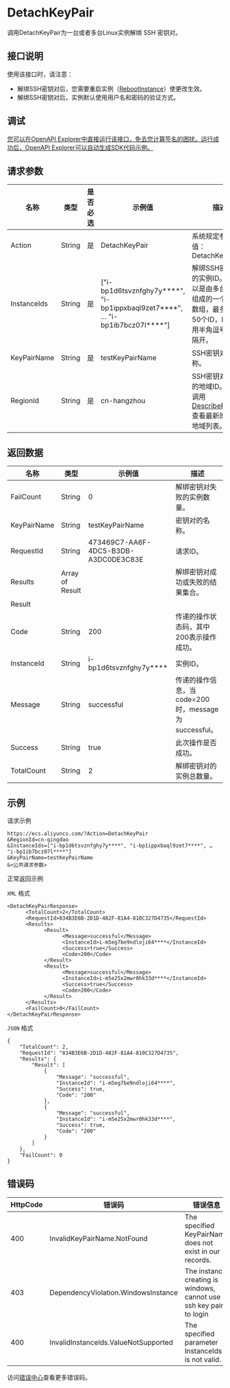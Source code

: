 # DetachKeyPair

调用DetachKeyPair为一台或者多台Linux实例解绑 SSH 密钥对。

## 接口说明

使用该接口时，请注意：

-   解绑SSH密钥对后，您需要重启实例（[RebootInstance](~~25502~~)）使更改生效。
-   解绑SSH密钥对后，实例默认使用用户名和密码的验证方式。

## 调试

[您可以在OpenAPI Explorer中直接运行该接口，免去您计算签名的困扰。运行成功后，OpenAPI Explorer可以自动生成SDK代码示例。](https://api.aliyun.com/#product=Ecs&api=DetachKeyPair&type=RPC&version=2014-05-26)

## 请求参数

|名称|类型|是否必选|示例值|描述|
|--|--|----|---|--|
|Action|String|是|DetachKeyPair|系统规定参数。取值：DetachKeyPair |
|InstanceIds|String|是|\["i-bp1d6tsvznfghy7y\*\*\*\*", "i-bp1ippxbaql9zet7\*\*\*\*", … "i-bp1ib7bcz07l\*\*\*\*"\]|解绑SSH密钥对的实例ID。取值可以是由多台实例ID组成的一个JSON数组，最多支持50个ID，ID之间用半角逗号（,）隔开。 |
|KeyPairName|String|是|testKeyPairName|SSH密钥对名称。 |
|RegionId|String|是|cn-hangzhou|SSH密钥对所在的地域ID。您可以调用[DescribeRegions](~~25609~~)查看最新的阿里云地域列表。 |

## 返回数据

|名称|类型|示例值|描述|
|--|--|---|--|
|FailCount|String|0|解绑密钥对失败的实例数量。 |
|KeyPairName|String|testKeyPairName|密钥对的名称。 |
|RequestId|String|473469C7-AA6F-4DC5-B3DB-A3DC0DE3C83E|请求ID。 |
|Results|Array of Result| |解绑密钥对成功或失败的结果集合。 |
|Result| | | |
|Code|String|200|传递的操作状态码，其中200表示操作成功。 |
|InstanceId|String|i-bp1d6tsvznfghy7y\*\*\*\*|实例ID。 |
|Message|String|successful|传递的操作信息，当code=200时，message为successful。 |
|Success|String|true|此次操作是否成功。 |
|TotalCount|String|2|解绑密钥对的实例总数量。 |

## 示例

请求示例

```
https://ecs.aliyuncs.com/?Action=DetachKeyPair
&RegionId=cn-qingdao
&InstanceIds=["i-bp1d6tsvznfghy7y****", "i-bp1ippxbaql9zet7****", … "i-bp1ib7bcz07l****"]
&KeyPairName=testKeyPairName
&<公共请求参数>
```

正常返回示例

`XML` 格式

```
<DetachKeyPairResponse>
	  <TotalCount>2</TotalCount>
	  <RequestId>834B3E6B-2D1D-482F-81A4-810C327D4735</RequestId>
	  <Results>
		    <Result>
			      <Message>successful</Message>
			      <InstanceId>i-m5eg7be9ndloji64****</InstanceId>
			      <Success>true</Success>
			      <Code>200</Code>
		    </Result>
		    <Result>
			      <Message>successful</Message>
			      <InstanceId>i-m5e25x2mwr0hk33d****</InstanceId>
			      <Success>true</Success>
			      <Code>200</Code>
		    </Result>
	  </Results>
	  <FailCount>0</FailCount>
</DetachKeyPairResponse>
```

`JSON` 格式

```
{
    "TotalCount": 2,
    "RequestId": "834B3E6B-2D1D-482F-81A4-810C327D4735",
    "Results": {
        "Result": [
            {
                "Message": "successful",
                "InstanceId": "i-m5eg7be9ndloji64****",
                "Success": true,
                "Code": "200"
            },
            {
                "Message": "successful",
                "InstanceId": "i-m5e25x2mwr0hk33d****",
                "Success": true,
                "Code": "200"
            }
        ]
    },
    "FailCount": 0
}
```

## 错误码

|HttpCode|错误码|错误信息|描述|
|--------|---|----|--|
|400|InvalidKeyPairName.NotFound|The specified KeyPairName does not exist in our records.|指定的KeyPairName不存在。|
|403|DependencyViolation.WindowsInstance|The instance creating is windows, cannot use ssh key pair to login|指定的实例是Windows操作系统，此类实例不支持SSH密钥对登录。|
|400|InvalidInstanceIds.ValueNotSupported|The specified parameter InstanceIds is not valid.|指定的InstanceId参数不合法。|

访问[错误中心](https://error-center.alibabacloud.com/status/product/Ecs)查看更多错误码。

